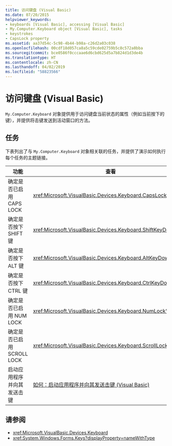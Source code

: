 ```yaml
---
title: 访问键盘 (Visual Basic)
ms.date: 07/20/2015
helpviewer_keywords:
- keyboards [Visual Basic], accessing [Visual Basic]
- My.Computer.Keyboard object [Visual Basic], tasks
- keystrokes
- CapsLock property
ms.assetid: aa37d54c-5c98-4b44-b98a-c26d2a03c038
ms.openlocfilehash: 00cdf18d057ca8a5c59cde02759b5c8c572a8bba
ms.sourcegitcommit: bce0586f0cccaae6d6cbd625d5a7b824d1d3de4b
ms.translationtype: HT
ms.contentlocale: zh-CN
ms.lasthandoff: 04/02/2019
ms.locfileid: "58823566"
---
```

# <a name="accessing-the-keyboard-visual-basic"></a>访问键盘 (Visual Basic)
`My.Computer.Keyboard` 对象提供用于访问键盘当前状态的属性（例如当前按下的键），并提供将击键发送到活动窗口的方法。  
  
## <a name="tasks"></a>任务  
 下表列出了与 `My.Computer.Keyboard` 对象相关联的任务，并提供了演示如何执行每个任务的主题链接。  
  
|功能|查看|  
|--------|---------|  
|确定是否已启用 CAPS LOCK|<xref:Microsoft.VisualBasic.Devices.Keyboard.CapsLock%2A>|  
|确定是否按下 SHIFT 键|<xref:Microsoft.VisualBasic.Devices.Keyboard.ShiftKeyDown%2A>|  
|确定是否按下 ALT 键|<xref:Microsoft.VisualBasic.Devices.Keyboard.AltKeyDown%2A>|  
|确定是否按下 CTRL 键|<xref:Microsoft.VisualBasic.Devices.Keyboard.CtrlKeyDown%2A>|  
|确定是否已启用 NUM LOCK|<xref:Microsoft.VisualBasic.Devices.Keyboard.NumLock%2A>|  
|确定是否已启用 SCROLL LOCK|<xref:Microsoft.VisualBasic.Devices.Keyboard.ScrollLock%2A>|  
|启动应用程序并向其发送击键|[如何：启动应用程序并向其发送击键 (Visual Basic)](../../../../visual-basic/developing-apps/programming/computer-resources/how-to-start-an-application-and-send-it-keystrokes.md)|  
  
## <a name="see-also"></a>请参阅

- <xref:Microsoft.VisualBasic.Devices.Keyboard>
- <xref:System.Windows.Forms.Keys?displayProperty=nameWithType>
